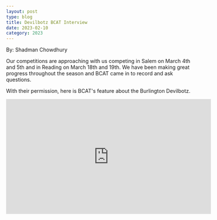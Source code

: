 ```yaml
---
layout: post
type: blog
title: Devilbotz BCAT Interview
date: 2023-02-10
category: 2023
---
```

By: Shadman Chowdhury

Our competitions are approaching with us competing in Salem on March 4th and 5th and in Reading on March 18th and 19th. We have been making great progress throughout the season and BCAT came in to record and ask questions. 

With their permission, here is BCAT's feature about the Burlington Devilbotz.

<iframe width="560" height="315" src="https://www.youtube.com/embed/wP8pC0HLqUk" title="YouTube video player" frameborder="0" allow="accelerometer; autoplay; clipboard-write; encrypted-media; gyroscope; picture-in-picture; web-share" allowfullscreen></iframe>
